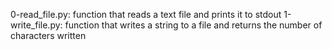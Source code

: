 0-read_file.py: function that reads a text file and prints it to stdout
1-write_file.py: function that writes a string to a file and returns the number of characters written

